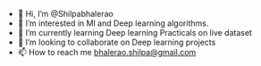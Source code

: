 - 👋 Hi, I’m @Shilpabhalerao
- 👀 I’m interested in Ml and Deep learning algorithms.
- 🌱 I’m currently learning Deep learning Practicals on live dataset 
- 💞️ I’m looking to collaborate on Deep learning projects
- 📫 How to reach me bhalerao.shilpa@gmail.com

<!---
Shilpabhalerao/Shilpabhalerao is a ✨ special ✨ repository because its `README.md` (this file) appears on your GitHub profile.
You can click the Preview link to take a look at your changes.
--->
